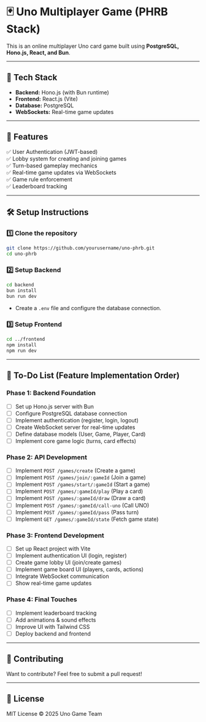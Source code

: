 # 🃏 Uno Multiplayer Game (PHRB Stack)

This is an online multiplayer Uno card game built using **PostgreSQL, Hono.js, React, and Bun**.

---

## 🚀 Tech Stack

- **Backend:** Hono.js (with Bun runtime)
- **Frontend:** React.js (Vite)
- **Database:** PostgreSQL
- **WebSockets:** Real-time game updates

---

## 🎯 Features

✅ User Authentication (JWT-based)  
✅ Lobby system for creating and joining games  
✅ Turn-based gameplay mechanics  
✅ Real-time game updates via WebSockets  
✅ Game rule enforcement  
✅ Leaderboard tracking

---

## 🛠 Setup Instructions

### **1️⃣ Clone the repository**

```sh
git clone https://github.com/yourusername/uno-phrb.git
cd uno-phrb
```

### **2️⃣ Setup Backend**

```sh
cd backend
bun install
bun run dev
```

- Create a `.env` file and configure the database connection.

### **3️⃣ Setup Frontend**

```sh
cd ../frontend
npm install
npm run dev
```

---

## 📌 **To-Do List (Feature Implementation Order)**

### **Phase 1: Backend Foundation**

- [ ] Set up Hono.js server with Bun
- [ ] Configure PostgreSQL database connection
- [ ] Implement authentication (register, login, logout)
- [ ] Create WebSocket server for real-time updates
- [ ] Define database models (User, Game, Player, Card)
- [ ] Implement core game logic (turns, card effects)

### **Phase 2: API Development**

- [ ] Implement `POST /games/create` (Create a game)
- [ ] Implement `POST /games/join/:gameId` (Join a game)
- [ ] Implement `POST /games/start/:gameId` (Start a game)
- [ ] Implement `POST /games/:gameId/play` (Play a card)
- [ ] Implement `POST /games/:gameId/draw` (Draw a card)
- [ ] Implement `POST /games/:gameId/call-uno` (Call UNO)
- [ ] Implement `POST /games/:gameId/pass` (Pass turn)
- [ ] Implement `GET /games/:gameId/state` (Fetch game state)

### **Phase 3: Frontend Development**

- [ ] Set up React project with Vite
- [ ] Implement authentication UI (login, register)
- [ ] Create game lobby UI (join/create games)
- [ ] Implement game board UI (players, cards, actions)
- [ ] Integrate WebSocket communication
- [ ] Show real-time game updates

### **Phase 4: Final Touches**

- [ ] Implement leaderboard tracking
- [ ] Add animations & sound effects
- [ ] Improve UI with Tailwind CSS
- [ ] Deploy backend and frontend

---

## 🤝 Contributing

Want to contribute? Feel free to submit a pull request!

---

## 📜 License

MIT License © 2025 Uno Game Team
